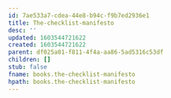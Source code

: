 ```yaml
---
id: 7ae533a7-cdea-44e8-b94c-f9b7ed2936e1
title: The-checklist-manifesto
desc: ''
updated: 1603544721622
created: 1603544721622
parent: df025a01-f811-4f4a-aa86-5ad5316c53df
children: []
stub: false
fname: books.the-checklist-manifesto
hpath: books.the-checklist-manifesto
---
```



